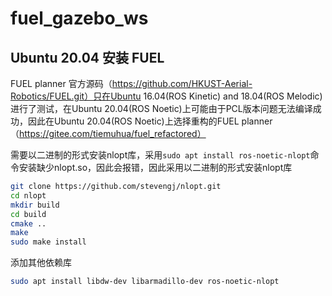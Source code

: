 # fuel_gazebo_ws

## Ubuntu 20.04 安装 FUEL

FUEL planner 官方源码（https://github.com/HKUST-Aerial-Robotics/FUEL.git）只在Ubuntu 16.04(ROS Kinetic) and 18.04(ROS Melodic)进行了测试，在Ubuntu 20.04(ROS Noetic)上可能由于PCL版本问题无法编译成功，因此在Ubuntu 20.04(ROS Noetic)上选择重构的FUEL planner（https://gitee.com/tiemuhua/fuel_refactored）

需要以二进制的形式安装nlopt库，采用`sudo apt install ros-noetic-nlopt`命令安装缺少nlopt.so，因此会报错，因此采用以二进制的形式安装nlopt库

```bash
git clone https://github.com/stevengj/nlopt.git
cd nlopt
mkdir build
cd build
cmake ..
make
sudo make install
```

添加其他依赖库

```bash
sudo apt install libdw-dev libarmadillo-dev ros-noetic-nlopt
```
